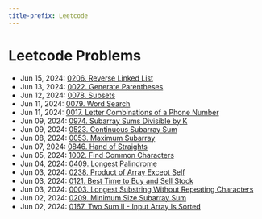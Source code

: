 ```yaml
---
title-prefix: Leetcode
---
```


# Leetcode Problems

- Jun 15, 2024: [0206. Reverse Linked List](problems/206-reverse-linked-list/)
- Jun 13, 2024: [0022. Generate Parentheses](problems/22-generate-parentheses/)
- Jun 12, 2024: [0078. Subsets](problems/78-subsets/)
- Jun 11, 2024: [0079. Word Search](problems/79-word-search/)
- Jun 11, 2024: [0017. Letter Combinations of a Phone Number](problems/17-letter-combinations-of-a-phone-number/)
- Jun 09, 2024: [0974. Subarray Sums Divisible by K](problems/974-subarray-sums-divisible-by-k/)
- Jun 09, 2024: [0523. Continuous Subarray Sum](problems/523-continuous-subarray-sum/)
- Jun 08, 2024: [0053. Maximum Subarray](problems/53-maximum-subarray/)
- Jun 07, 2024: [0846. Hand of Straights](problems/846-hand-of-straights/)
- Jun 05, 2024: [1002. Find Common Characters](problems/1002-find-common-characters/)
- Jun 04, 2024: [0409. Longest Palindrome](problems/409-longest-palindrome/)
- Jun 03, 2024: [0238. Product of Array Except Self](problems/232-product-of-array-except-self/)
- Jun 03, 2024: [0121. Best Time to Buy and Sell Stock](problems/121-best-time-to-buy-and-sell-stock/)
- Jun 03, 2024: [0003. Longest Substring Without Repeating Characters](problems/3-longest-substring-without-repeating-characters/)
- Jun 02, 2024: [0209. Minimum Size Subarray Sum](problems/209-minimum-size-subarray-sum/)
- Jun 02, 2024: [0167. Two Sum II - Input Array Is Sorted](problems/167-two-sum-ii-input-array-is-sorted/)
